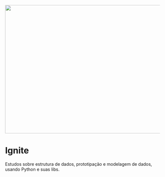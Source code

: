 <img src="https://res.cloudinary.com/practicaldev/image/fetch/s--nTfuVZvi--/c_imagga_scale,f_auto,fl_progressive,h_420,q_auto,w_1000/https://dev-to-uploads.s3.amazonaws.com/uploads/articles/4qa1g2dsx1hre7hjjlze.png" width="1000" height="420">

# Ignite
Estudos sobre estrutura de dados, prototipação e modelagem de dados, usando Python e suas libs.
